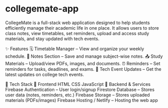 # collegemate-app
CollegeMate is a full-stack web application designed to help students efficiently manage their academic life in one place. It allows users to store class notes, view timetables, set reminders, upload and access study materials, and stay updated with tech events.

✨ Features
🗓️ Timetable Manager – View and organize your weekly schedule.
📝 Notes Section – Save and manage subject-wise notes.
📤 Study Materials – Upload/view PDFs, images, and documents.
⏰ Reminders – Set reminders for tasks, deadlines, and exams.
📢 Tech Event Updates – Get the latest updates on college tech events.

🚀 Tech Stack
🔹 Frontend
HTML
CSS
JavaScript
🔹 Backend & Services
Firebase Authentication – User login/signup
Firestore Database – Stores user data (notes, reminders, etc.)
Firebase Storage – Stores uploaded materials (PDFs/images)
Firebase Hosting / Netlify – Hosting the web app
